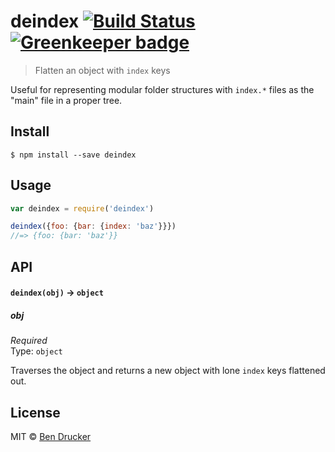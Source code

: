 # deindex [![Build Status](https://travis-ci.org/bendrucker/deindex.svg?branch=master)](https://travis-ci.org/bendrucker/deindex) [![Greenkeeper badge](https://badges.greenkeeper.io/bendrucker/deindex.svg)](https://greenkeeper.io/)

> Flatten an object with `index` keys

Useful for representing modular folder structures with `index.*` files as the "main" file in a proper tree.

## Install

```
$ npm install --save deindex
```


## Usage

```js
var deindex = require('deindex')

deindex({foo: {bar: {index: 'baz'}}})
//=> {foo: {bar: 'baz'}}
```

## API

#### `deindex(obj)` -> `object`

##### obj

*Required*  
Type: `object`

Traverses the object and returns a new object with lone `index` keys flattened out.


## License

MIT © [Ben Drucker](http://bendrucker.me)
